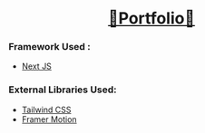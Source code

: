 <p align="center">
  <a href="https://portfolio-jensenmpillay.vercel.app/">
    <h1 align="center">🌟Portfolio🌟</h1>
  </a>
</p>

### Framework Used :

- [Next JS](https://nextjs.org/) <br />

### External Libraries Used:

- [Tailwind CSS](https://tailwindcss.com/) <br />
- [Framer Motion](https://www.framer.com/motion/) <br />
